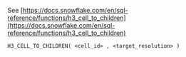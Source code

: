 See [https://docs.snowflake.com/en/sql-reference/functions/h3_cell_to_children](https://docs.snowflake.com/en/sql-reference/functions/h3_cell_to_children)
```
H3_CELL_TO_CHILDREN( <cell_id> , <target_resolution> )
```
